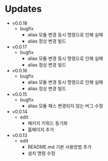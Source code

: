 # Updates

- v0.0.18
  - bugfix
    - alias 모듈 변경 동시 명령으로 인해 실패
    - alias 정상 변경 빌드
- v0.0.17
  - bugfix
    - alias 모듈 변경 동시 명령으로 인해 실패
    - alias 정상 변경 빌드
- v0.0.16
  - bugfix
    - alias 모듈 변경 동시 명령으로 인해 실패
    - alias 정상 변경 빌드
- v0.0.15
  - bugfix
    - alias 모듈 패스 변경되지 않는 버그 수정
- v0.0.14
  - edit
    - 패키지 키워드 동기화
    - 홈페이지 추가
- v0.0.13
  - edit
    - README.md 기본 사용방법 추가
    - 설치 명령 수정
